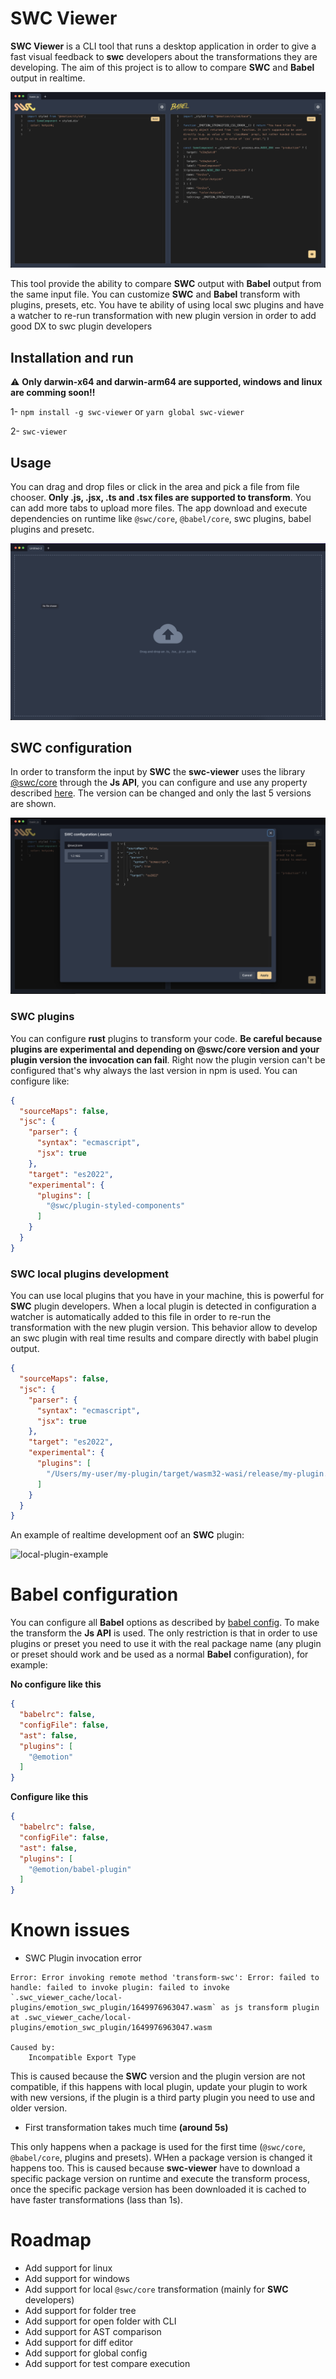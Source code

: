 # SWC Viewer

**SWC Viewer** is a CLI tool that runs a desktop application in order to give a fast visual feedback to **swc** developers about the transformations they are developing. The aim of this project is to allow to compare **SWC** and **Babel** output in realtime.

![main](./docs/images/main.png)

This tool provide the ability to compare **SWC** output with **Babel** output from the same input file. You can customize **SWC** and **Babel** transform with plugins, presets, etc. You have te ability of using local swc plugins and have a watcher to re-run transformation with new plugin version in order to add good DX to swc plugin developers

## Installation and run

:warning: **Only darwin-x64 and darwin-arm64 are supported, windows and linux are comming soon!!**

1- `npm install -g swc-viewer` or `yarn global swc-viewer`

2- `swc-viewer` 

## Usage

You can drag and drop files or click in the area and pick a file from file chooser. **Only .js, .jsx, .ts and .tsx files are supported to transform**. You can add more tabs to upload more files. The app download and execute dependencies on runtime like `@swc/core`, `@babel/core`, swc plugins, babel plugins and presetc.

![upload-file](./docs/images/upload-file.png)

## SWC configuration

In order to transform the input by **SWC** the **swc-viewer** uses the library [@swc/core](https://swc.rs/docs/usage/core) through the **Js API**, you can configure and use any property described [here](https://swc.rs/docs/configuration/compilation). The version can be changed and only the last 5 versions are shown.

![swc-config](./docs/images/swc-config.png)

### SWC plugins

You can configure **rust** plugins to transform your code. **Be careful because plugins are experimental and depending on @swc/core version and your plugin version the invocation can fail**. Right now the plugin version can't be configured that's why always the last version in npm is used. You can configure like: 

```json
{
  "sourceMaps": false,
  "jsc": {
    "parser": {
      "syntax": "ecmascript",
      "jsx": true
    },
    "target": "es2022",
    "experimental": {
      "plugins": [
        "@swc/plugin-styled-components"
      ]
    }
  }
}
```

### SWC local plugins development

You can use local plugins that you have in your machine, this is powerful for **SWC** plugin developers. When a local plugin is detected in configuration a watcher is automatically added to this file in order to re-run the transformation with the new plugin version. This behavior allow to develop an swc plugin with real time results and compare directly with babel plugin output.

```json
{
  "sourceMaps": false,
  "jsc": {
    "parser": {
      "syntax": "ecmascript",
      "jsx": true
    },
    "target": "es2022",
    "experimental": {
      "plugins": [
        "/Users/my-user/my-plugin/target/wasm32-wasi/release/my-plugin.wasm"
      ]
    }
  }
}
```

An example of realtime development oof an **SWC** plugin:

![local-plugin-example](./docs/images/local-plugin-example.gif)

# Babel configuration

You can configure all **Babel** options as described by [babel config](https://babeljs.io/docs/en/options). To make the transform the **Js API** is used. The only restriction is that in order to use plugins or preset you need to use it with the real package name (any plugin or preset should work and be used as a normal **Babel** configuration), for example: 

**No configure like this**

```json
{
  "babelrc": false,
  "configFile": false,
  "ast": false,
  "plugins": [
    "@emotion"
  ]
}
```

**Configure like this**
```json
{
  "babelrc": false,
  "configFile": false,
  "ast": false,
  "plugins": [
    "@emotion/babel-plugin"
  ]
}
```

# Known issues

- SWC Plugin invocation error

```
Error: Error invoking remote method 'transform-swc': Error: failed to handle: failed to invoke plugin: failed to invoke `.swc_viewer_cache/local-plugins/emotion_swc_plugin/1649976963047.wasm` as js transform plugin at .swc_viewer_cache/local-plugins/emotion_swc_plugin/1649976963047.wasm

Caused by:
    Incompatible Export Type
```

This is caused because the **SWC** version and the plugin version are not compatible, if this happens with local plugin, update your plugin to work with new versions, if the plugin is a third party plugin you need to use and older version.

- First transformation takes much time **(around 5s)**

This only happens when a package is used for the first time (`@swc/core`, `@babel/core`, plugins and presets). WHen a package version is changed it happens too. This is caused because **swc-viewer** have to download a specific package version on runtime and execute the transform process, once the specific package version has been downloaded it is cached to have faster transformations (lass than 1s).

# Roadmap

- Add support for linux
- Add support for windows
- Add support for local `@swc/core` transformation (mainly for **SWC** developers)
- Add support for folder tree
- Add support for open folder with CLI
- Add support for AST comparison
- Add support for diff editor
- Add support for global config
- Add support for test compare execution

